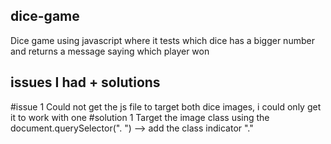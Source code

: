 ## dice-game
Dice game using javascript where it tests which dice has a bigger number and returns a message saying which player won


## issues I had + solutions
#issue 1
Could not get the js file to target both dice images, i could only get it to work with one
#solution 1
Target the image class using the document.querySelector(". ") --> add the class indicator "." 

